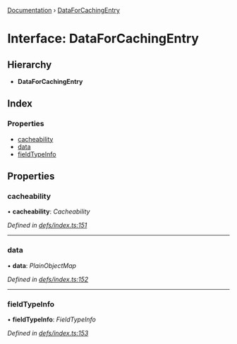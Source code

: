 [Documentation](../README.md) › [DataForCachingEntry](dataforcachingentry.md)

# Interface: DataForCachingEntry

## Hierarchy

* **DataForCachingEntry**

## Index

### Properties

* [cacheability](dataforcachingentry.md#cacheability)
* [data](dataforcachingentry.md#data)
* [fieldTypeInfo](dataforcachingentry.md#fieldtypeinfo)

## Properties

###  cacheability

• **cacheability**: *Cacheability*

*Defined in [defs/index.ts:151](https://github.com/badbatch/graphql-box/blob/72f1952/packages/cache-manager/src/defs/index.ts#L151)*

___

###  data

• **data**: *PlainObjectMap*

*Defined in [defs/index.ts:152](https://github.com/badbatch/graphql-box/blob/72f1952/packages/cache-manager/src/defs/index.ts#L152)*

___

###  fieldTypeInfo

• **fieldTypeInfo**: *FieldTypeInfo*

*Defined in [defs/index.ts:153](https://github.com/badbatch/graphql-box/blob/72f1952/packages/cache-manager/src/defs/index.ts#L153)*
